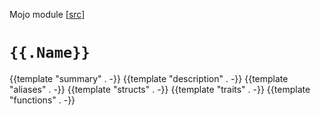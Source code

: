 Mojo module [[src]({{sourceUrl}}/{{.Link}})]

# `{{.Name}}`

{{template "summary" . -}}
{{template "description" . -}}
{{template "aliases" . -}}
{{template "structs" . -}}
{{template "traits" . -}}
{{template "functions" . -}}